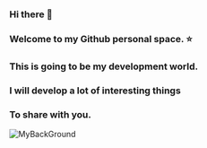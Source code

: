 ### Hi there 👋

<!--
**HopeLight/HopeLight** is a ✨ _special_ ✨ repository because its `README.md` (this file) appears on your GitHub profile.

Here are some ideas to get you started:

- 🔭 I’m currently working on ...
- 🌱 I’m currently learning ...
- 👯 I’m looking to collaborate on ...
- 🤔 I’m looking for help with ...
- 💬 Ask me about ...
- 📫 How to reach me: ...
- 😄 Pronouns: ...
- ⚡ Fun fact: ...
-->
### Welcome to my Github personal space. ⭐
### This is going to be my development world. 
### I will develop a lot of interesting things
### To share with you.
![MyBackGround](https://cdn.jsdelivr.net/gh/HopeLight/HopeLight@master/background.png)
